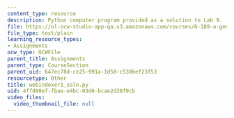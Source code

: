 ```yaml
---
content_type: resource
description: Python computer program provided as a solution to Lab 9.
file: https://ol-ocw-studio-app-qa.s3.amazonaws.com/courses/6-189-a-gentle-introduction-to-programming-using-python-january-iap-2008/4ffd00effbaee4bc03d6bcae2d38f9cb_webindexer1_soln.py
file_type: text/plain
learning_resource_types:
- Assignments
ocw_type: OCWFile
parent_title: Assignments
parent_type: CourseSection
parent_uid: 647ec78d-ce25-991a-1d58-c5306ef23f53
resourcetype: Other
title: webindexer1_soln.py
uid: 4ffd00ef-fbae-e4bc-03d6-bcae2d38f9cb
video_files:
  video_thumbnail_file: null
---
```

